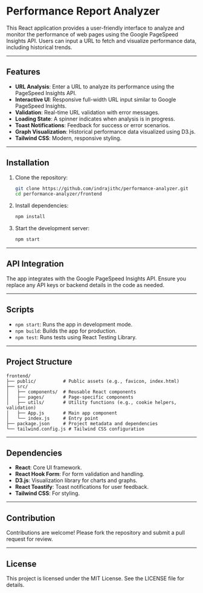 # Performance Report Analyzer

This React application provides a user-friendly interface to analyze and monitor the performance of web pages using the Google PageSpeed Insights API. Users can input a URL to fetch and visualize performance data, including historical trends.

---

## Features

- **URL Analysis**: Enter a URL to analyze its performance using the PageSpeed Insights API.
- **Interactive UI**: Responsive full-width URL input similar to Google PageSpeed Insights.
- **Validation**: Real-time URL validation with error messages.
- **Loading State**: A spinner indicates when analysis is in progress.
- **Toast Notifications**: Feedback for success or error scenarios.
- **Graph Visualization**: Historical performance data visualized using D3.js.
- **Tailwind CSS**: Modern, responsive styling.

---

## Installation

1. Clone the repository:
   ```bash
   git clone https://github.com/indrajithc/performance-analyzer.git
   cd performance-analyzer/frontend
   ```

2. Install dependencies:
   ```bash
   npm install
   ```

3. Start the development server:
   ```bash
   npm start
   ```

---

## API Integration

The app integrates with the Google PageSpeed Insights API. Ensure you replace any API keys or backend details in the code as needed.

---

## Scripts

- `npm start`: Runs the app in development mode.
- `npm build`: Builds the app for production.
- `npm test`: Runs tests using React Testing Library.

---

## Project Structure

```plaintext
frontend/
├── public/          # Public assets (e.g., favicon, index.html)
├── src/
│   ├── components/  # Reusable React components
│   ├── pages/       # Page-specific components
│   ├── utils/       # Utility functions (e.g., cookie helpers, validation)
│   ├── App.js       # Main app component
│   └── index.js     # Entry point
├── package.json     # Project metadata and dependencies
└── tailwind.config.js # Tailwind CSS configuration
```

---

## Dependencies

- **React**: Core UI framework.
- **React Hook Form**: For form validation and handling.
- **D3.js**: Visualization library for charts and graphs.
- **React Toastify**: Toast notifications for user feedback.
- **Tailwind CSS**: For styling.

---

## Contribution

Contributions are welcome! Please fork the repository and submit a pull request for review.

---

## License

This project is licensed under the MIT License. See the LICENSE file for details.
